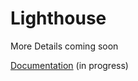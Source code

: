 # Lighthouse

More Details coming soon

[Documentation](https://chrissm79.gitbooks.io/lighthouse/content/) (in progress)
